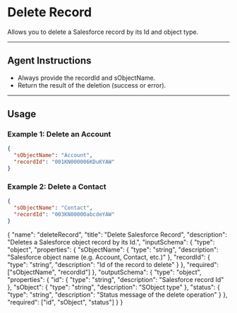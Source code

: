 # Delete Record

Allows you to delete a Salesforce record by its Id and object type.

---
## Agent Instructions
- Always provide the recordId and sObjectName.
- Return the result of the deletion (success or error).

---
## Usage

### Example 1: Delete an Account
```json
{
  "sObjectName": "Account",
  "recordId": "001KN000006KDuKYAW"
}
```

### Example 2: Delete a Contact
```json
{
  "sObjectName": "Contact",
  "recordId": "003KN00000abcdeYAW"
}
```

{
  "name": "deleteRecord",
  "title": "Delete Salesforce Record",
  "description": "Deletes a Salesforce object record by its Id.",
  "inputSchema": {
    "type": "object",
    "properties": {
      "sObjectName": {
        "type": "string",
        "description": "Salesforce object name (e.g. Account, Contact, etc.)"
      },
      "recordId": {
        "type": "string",
        "description": "Id of the record to delete"
      }
    },
    "required": ["sObjectName", "recordId"]
  },
  "outputSchema": {
    "type": "object",
    "properties": {
      "id": { "type": "string", "description": "Salesforce record Id" },
      "sObject": { "type": "string", "description": "SObject type" },
      "status": { "type": "string", "description": "Status message of the delete operation" }
    },
    "required": ["id", "sObject", "status"]
  }
}